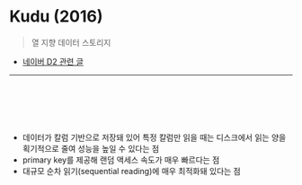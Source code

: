 # Kudu (2016)
> 열 지향 데이터 스토리지
* [네이버 D2 관련 글](https://d2.naver.com/helloworld/9099561)

<hr>
<br>


## 
####

<br>

###
* 데이터가 칼럼 기반으로 저장돼 있어 특정 칼럼만 읽을 때는 디스크에서 읽는 양을 획기적으로 줄여 성능을 높일 수 있다는 점
* primary key를 제공해 랜덤 액세스 속도가 매우 빠르다는 점
* 대규모 순차 읽기(sequential reading)에 매우 최적화돼 있다는 점

<br>

